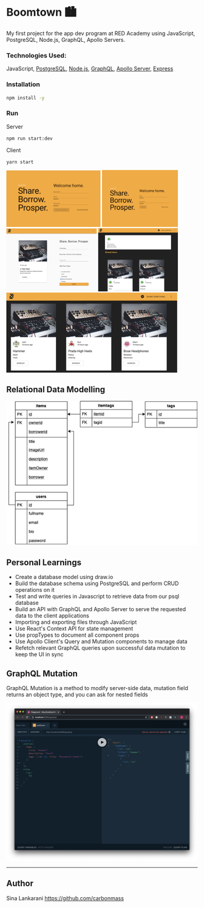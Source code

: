 # Boomtown 🏙

My first project for the app dev program at RED Academy using JavaScript, PostgreSQL, Node.js, GraphQL, Apollo Servers.

### Technologies Used:

JavaScript, [PostgreSQL](https://www.postgresql.org/), [Node.js](https://nodejs.org/en/), [GraphQL](https://graphql.org/), [Apollo Server](https://www.apollographql.com/docs/apollo-server/), [Express](https://expressjs.com/)

### Installation

```bash
npm install -y
```

### Run

Server

```bash
npm run start:dev
```

Client

```bash
yarn start
```

<img width=248 src="./_preview/sign-up.png">
<img  width=200 src="./_preview/sign-in.png">
<img  width=238 src="./_preview/share.png">
<img  width=210 src="./_preview/profile.png">
<img  width=450 src="./_preview/item-grid.png">

## Relational Data Modelling

<img src="./_preview/Boomtown_Data_Model.jpg">

## Personal Learnings

- Create a database model using draw.io
- Build the database schema using PostgreSQL and perform CRUD operations on it
- Test and write queries in Javascript to retrieve data from our psql database
- Build an API with GraphQL and Apollo Server to serve the requested data to the client applications
- Importing and exporting files through JavaScript
- Use React's Context API for state management
- Use propTypes to document all component props
- Use Apollo Client's Query and Mutation components to manage data
- Refetch relevant GraphQL queries upon successful data mutation to keep the UI in sync

## GraphQL Mutation

GraphQL Mutation is a method to modify server-side data, mutation field returns an object type, and you can ask for nested fields

<img src="./_preview/GraphQL_Playground.png">

---

## Author

Sina Lankarani
https://github.com/carbonmass
